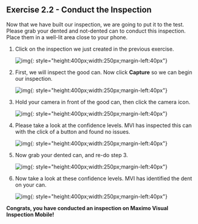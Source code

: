 

<h2>Exercise 2.2 - Conduct the Inspection</h2>

Now that we have built our inspection, we are going to put it to the test. Please grab your dented and not-dented can to conduct this inspection. Place them in a well-lit area close to your phone. 

1. Click on the inspection we just created in the previous exercise.

    ![img](/img/mvi-hol-imgs/img-exerciseTwo/img-exercise2-2/inspection.png){: style="height:400px;width:250px;margin-left:40px"}


2. First, we will inspect the good can. Now click <b>Capture</b> so we can begin our inspection.

    ![img](/img/mvi-hol-imgs/img-exerciseTwo/img-exercise2-2/capture.png){: style="height:400px;width:250px;margin-left:40px"}

3. Hold your camera in front of the good can, then click the camera icon. 

    ![img](/img/mvi-hol-imgs/img-exerciseTwo/img-exercise2-2/notDentedPic.png){: style="height:400px;width:250px;margin-left:40px"}

4. Please take a look at the confidence levels. MVI has inspected this can with the click of a button and found no issues.

    ![img](/img/mvi-hol-imgs/img-exerciseTwo/img-exercise2-2/goodCan.png){: style="height:400px;width:250px;margin-left:40px"}

5. Now grab your dented can, and re-do step 3. 

    ![img](/img/mvi-hol-imgs/img-exerciseTwo/img-exercise2-2/dentedPic.png){: style="height:400px;width:250px;margin-left:40px"}

6. Now take a look at these confidence levels. MVI has identified the dent on your can. 

    ![img](/img/mvi-hol-imgs/img-exerciseTwo/img-exercise2-2/defectCan.png){: style="height:400px;width:250px;margin-left:40px"}


<b>Congrats, you have conducted an inspection on Maximo Visual Inspection Mobile!</b>


